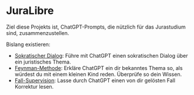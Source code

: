 # JuraLibre

Ziel diese Projekts ist, ChatGPT-Prompts, die nützlich für das Jurastudium sind, zusammenzustellen.

Bislang existieren:
* [Sokratischer Dialog](socraticdialog.md): Führe mit ChatGPT einen sokratischen Dialog über ein juristisches Thema.
* [Feynman-Methode](feynmanmethod.md): Erkläre ChatGPT ein dir bekanntes Thema so, als würdest du mit einem kleinen Kind reden. Überprüfe so dein Wissen.
* [Fall-Supervision](fallsupervision.md): Lasse durch ChatGPT einen von dir gelösten Fall Korrektur lesen.
